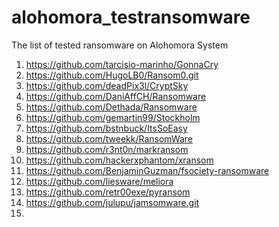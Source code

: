 # alohomora_testransomware
The list of tested ransomware on Alohomora System

1. https://github.com/tarcisio-marinho/GonnaCry
2. https://github.com/HugoLB0/Ransom0.git
3. https://github.com/deadPix3l/CryptSky
4. https://github.com/DaniAffCH/Ransomware
5. https://github.com/Dethada/Ransomware
6. https://github.com/gemartin99/Stockholm
7. https://github.com/bstnbuck/ItsSoEasy
8. https://github.com/tweekk/RansomWare
9. https://github.com/r3nt0n/markransom
10. https://github.com/hackerxphantom/xransom
11. https://github.com/BenjaminGuzman/fsociety-ransomware
12. https://github.com/liesware/meliora
13. https://github.com/retr00exe/pyransom
14. https://github.com/julupu/jamsomware.git
15. 
